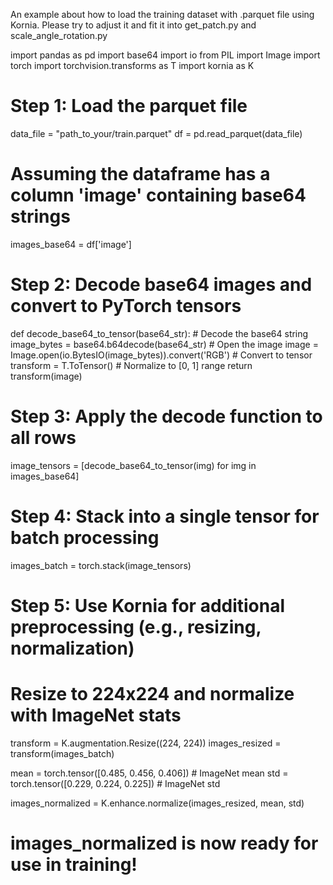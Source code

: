 An example about how to load the training dataset with .parquet file using Kornia. 
Please try to adjust it and fit it into get_patch.py and scale_angle_rotation.py


import pandas as pd
import base64
import io
from PIL import Image
import torch
import torchvision.transforms as T
import kornia as K

# Step 1: Load the parquet file
data_file = "path_to_your/train.parquet"
df = pd.read_parquet(data_file)

# Assuming the dataframe has a column 'image' containing base64 strings
images_base64 = df['image']

# Step 2: Decode base64 images and convert to PyTorch tensors
def decode_base64_to_tensor(base64_str):
    # Decode the base64 string
    image_bytes = base64.b64decode(base64_str)
    # Open the image
    image = Image.open(io.BytesIO(image_bytes)).convert('RGB')
    # Convert to tensor
    transform = T.ToTensor()  # Normalize to [0, 1] range
    return transform(image)

# Step 3: Apply the decode function to all rows
image_tensors = [decode_base64_to_tensor(img) for img in images_base64]

# Step 4: Stack into a single tensor for batch processing
images_batch = torch.stack(image_tensors)

# Step 5: Use Kornia for additional preprocessing (e.g., resizing, normalization)
# Resize to 224x224 and normalize with ImageNet stats
transform = K.augmentation.Resize((224, 224))
images_resized = transform(images_batch)

mean = torch.tensor([0.485, 0.456, 0.406])  # ImageNet mean
std = torch.tensor([0.229, 0.224, 0.225])   # ImageNet std

images_normalized = K.enhance.normalize(images_resized, mean, std)

# images_normalized is now ready for use in training!
